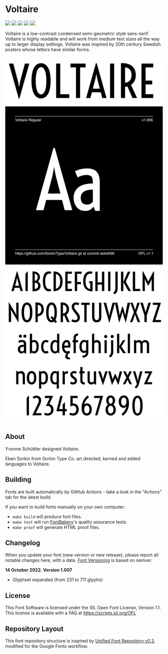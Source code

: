 # Voltaire

[![][Fontbakery]](https://SorkinType.github.io/Voltaire/fontbakery/fontbakery-report.html)
[![][Universal]](https://SorkinType.github.io/Voltaire/fontbakery/fontbakery-report.html)
[![][GF Profile]](https://SorkinType.github.io/Voltaire/fontbakery/fontbakery-report.html)
[![][Outline Correctness]](https://SorkinType.github.io/Voltaire/fontbakery/fontbakery-report.html)
[![][Shaping]](https://SorkinType.github.io/Voltaire/fontbakery/fontbakery-report.html)

[Fontbakery]: https://img.shields.io/endpoint?url=https%3A%2F%2Fraw.githubusercontent.com%2FSorkinType%2FVoltaire%2Fgh-pages%2Fbadges%2Foverall.json
[GF Profile]: https://img.shields.io/endpoint?url=https%3A%2F%2Fraw.githubusercontent.com%2FSorkinType%2FVoltaire%2Fgh-pages%2Fbadges%2FGoogleFonts.json
[Outline Correctness]: https://img.shields.io/endpoint?url=https%3A%2F%2Fraw.githubusercontent.com%2FSorkinType%2FVoltaire%2Fgh-pages%2Fbadges%2FOutlineCorrectnessChecks.json
[Shaping]: https://img.shields.io/endpoint?url=https%3A%2F%2Fraw.githubusercontent.com%2FSorkinType%2FVoltaire%2Fgh-pages%2Fbadges%2FShapingChecks.json
[Universal]: https://img.shields.io/endpoint?url=https%3A%2F%2Fraw.githubusercontent.com%2FSorkinType%2FVoltaire%2Fgh-pages%2Fbadges%2FUniversal.json

Voltaire is a low-contrast condensed semi-geometric style sans-serif. Voltaire is highly readable and will work from medium text sizes all the way up to larger display settings. Voltaire was inspired by 20th century Swedish posters whose letters have similar forms.

![Sample Image](documentation/image2.png)
![Sample Image](documentation/image1.png)
![Sample Image](documentation/image3.png)

## About

Yvonne Schüttler designed Voltaire.

Eben Sorkin from Sorkin Type Co. art directed, kerned and added languages to Voltaire. 

## Building

Fonts are built automatically by GitHub Actions - take a look in the "Actions" tab for the latest build.

If you want to build fonts manually on your own computer:

* `make build` will produce font files.
* `make test` will run [FontBakery](https://github.com/googlefonts/fontbakery)'s quality assurance tests.
* `make proof` will generate HTML proof files.


## Changelog

When you update your font (new version or new release), please report all notable changes here, with a date.
[Font Versioning](https://github.com/googlefonts/gf-docs/tree/main/Spec#font-versioning) is based on semver. 


**14 October 2022. Version 1.007**
- Glyphset expanded (from 231 to 711 glyphs)

## License

This Font Software is licensed under the SIL Open Font License, Version 1.1.
This license is available with a FAQ at
https://scripts.sil.org/OFL

## Repository Layout

This font repository structure is inspired by [Unified Font Repository v0.3](https://github.com/unified-font-repository/Unified-Font-Repository), modified for the Google Fonts workflow.
